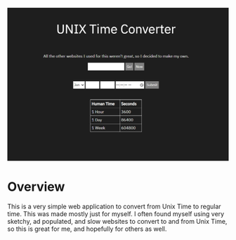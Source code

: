 ![](main.png)

# Overview

This is a very simple web application to convert from Unix Time to regular time. This was made mostly just for myself. I often found myself using very sketchy, ad populated, and slow websites to convert to and from Unix Time, so this is great for me, and hopefully for others as well.

